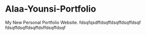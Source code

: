 # Alaa-Younsi-Portfolio
My New Personal Portfolio Website.
fdsqfqsdffdsqffdsqffdsqffdsqf
fdsqffdsqffdsqffdsffdsqffdsqf
